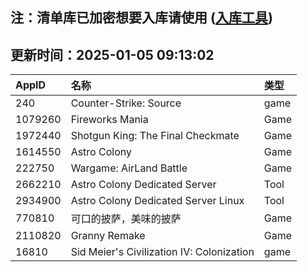 ## 注：清单库已加密想要入库请使用 ([入库工具](https://github.com/BlankTMing/ManifestAutoUpdate/releases))

## 更新时间：2025-01-05 09:13:02
| AppID | 名称 | 类型  |
| :-------------------- | :----------------------------- | :----------- |
| 240 | Counter-Strike: Source| game |
| 1079260 | Fireworks Mania| Game |
| 1972440 | Shotgun King: The Final Checkmate| Game |
| 1614550 | Astro Colony| Game |
| 222750 | Wargame: AirLand Battle| Game |
| 2662210 | Astro Colony Dedicated Server| Tool |
| 2934900 | Astro Colony Dedicated Server Linux| Tool |
| 770810 | 可口的披萨，美味的披萨| Game |
| 2110820 | Granny Remake| Game |
| 16810 | Sid Meier's Civilization IV: Colonization| game |
